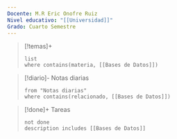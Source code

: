 ```yaml
---
Docente: M.R Eric Onofre Ruiz
Nivel educativo: "[[Universidad]]"
Grado: Cuarto Semestre
---
```




>[!temas]+ 
>```dataview
>list 
>where contains(materia, [[Bases de Datos]])
>```

>[!diario]- Notas diarias
>```list
>from "Notas diarias"
>where contains(relacionado, [[Bases de Datos]])
>```

>[!done]+ Tareas
>```tasks
>not done 
>description includes [[Bases de Datos]]
>```